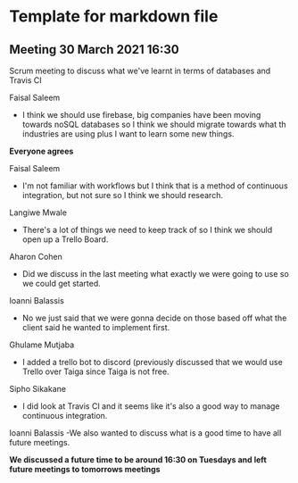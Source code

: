 # Template for markdown file

## Meeting 30 March 2021 16:30

Scrum meeting to discuss what we've learnt in terms of databases and Travis CI

Faisal Saleem
- I think we should use firebase, big companies have been moving towards noSQL databases so I think we should migrate towards what th industries are using plus I want to learn some new things.

**Everyone agrees**

Faisal Saleem
- I'm not familiar with workflows but I think that is a method of continuous integration, but not sure so I think we should research.

Langiwe Mwale
- There's a lot of things we need to keep track of so I think we should open up a Trello Board.

Aharon Cohen
- Did we discuss in the last meeting what exactly we were going to use so we could get started.

Ioanni Balassis
- No we just said that we were gonna decide on those based off what the client said he wanted to implement first.

Ghulame Mutjaba
- I added a trello bot to discord (previously discussed that we would use Trello over Taiga since Taiga is not free.

Sipho Sikakane
- I did look at Travis CI and it seems like it's also a good way to manage continuous integration.

Ioanni Balassis
-We also wanted to discuss what is a good time to have all future meetings.

**We discussed a future time to be around 16:30 on Tuesdays and left future meetings to tomorrows meetings**




